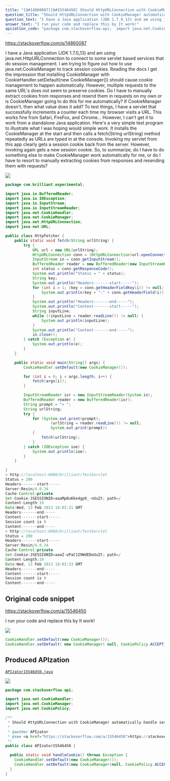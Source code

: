 ```yaml
---
title: "[Q#14860087][A#15546450] Should HttpURLConnection with CookieManager automatically handle session cookies?"
question_title: "Should HttpURLConnection with CookieManager automatically handle session cookies?"
question_text: "I have a Java application (JDK 1.7.0_13) and am using java.net.HttpURLConnection to connect to some servlet based services that do session management.  I am trying to figure out how to use java.net.CookieManager to track session cookies.  Reading the docs I get the impression that installing CookieManager with CookieHandler.setDefault(new CookieManager()) should cause cookie management to happen automatically.  However, multiple requests to the same URL's does not seem to preserve cookies.  Do I have to manually extract cookies from responses and resend them in requests on my own or is CookieManager going to do this for me automatically?  If CookieManager doesn't, then what value does it add? To test things, I have a servlet that successfully increments a counter each time my browser visits a URL.  This works fine from Safari, FireFox, and Chrome...  However, I can't get it to work from a standalone Java application. Here's a very simple test program to illustrate what I was hoping would simple work.  It installs the CookieManager at the start and then calls a fetch(String urlString) method repeatedly as URLs are typed in at the console. Invoking my servlet from this app clearly gets a session cookie back from the server.  However, invoking again gets a new session cookie. So, to summarize, do I have to do something else to make CookieManager work automatically for me, or do I have to resort to manually extracting cookies from responses and resending them with requests?"
answer_text: "I run your code and replace this by It work!"
apization_code: "package com.stackoverflow.api;  import java.net.CookieHandler; import java.net.CookieManager; import java.net.CookiePolicy;  /**  * Should HttpURLConnection with CookieManager automatically handle session cookies?  *  * @author APIzator  * @see <a href=\"https://stackoverflow.com/a/15546450\">https://stackoverflow.com/a/15546450</a>  */ public class APIzator15546450 {    public static void handleCookie() throws Exception {     CookieHandler.setDefault(new CookieManager());     CookieHandler.setDefault(new CookieManager(null, CookiePolicy.ACCEPT_ALL));   } }"
---
```


https://stackoverflow.com/q/14860087

I have a Java application (JDK 1.7.0_13) and am using java.net.HttpURLConnection to connect to some servlet based services that do session management.  I am trying to figure out how to use java.net.CookieManager to track session cookies.  Reading the docs I get the impression that installing CookieManager with CookieHandler.setDefault(new CookieManager()) should cause cookie management to happen automatically.  However, multiple requests to the same URL&#x27;s does not seem to preserve cookies.  Do I have to manually extract cookies from responses and resend them in requests on my own or is CookieManager going to do this for me automatically?  If CookieManager doesn&#x27;t, then what value does it add?
To test things, I have a servlet that successfully increments a counter each time my browser visits a URL.  This works fine from Safari, FireFox, and Chrome...  However, I can&#x27;t get it to work from a standalone Java application.
Here&#x27;s a very simple test program to illustrate what I was hoping would simple work.  It installs the CookieManager at the start and then calls a fetch(String urlString) method repeatedly as URLs are typed in at the console.
Invoking my servlet from this app clearly gets a session cookie back from the server.  However, invoking again gets a new session cookie.
So, to summarize, do I have to do something else to make CookieManager work automatically for me, or do I have to resort to manually extracting cookies from responses and resending them with requests?


<div class="code-logo"><img src="/stackoverflow.png" /></div>

```java
package com.brilliant.experimental;

import java.io.BufferedReader;
import java.io.IOException;
import java.io.InputStream;
import java.io.InputStreamReader;
import java.net.CookieHandler;
import java.net.CookieManager;
import java.net.HttpURLConnection;
import java.net.URL;

public class HttpFetcher {  
    public static void fetch(String urlString) {
        try {
            URL url = new URL(urlString);
            HttpURLConnection conn = (HttpURLConnection)url.openConnection();
            InputStream in = conn.getInputStream();
            BufferedReader reader = new BufferedReader(new InputStreamReader(in));
            int status = conn.getResponseCode();
            System.out.println("Status = " + status);
            String key;
            System.out.println("Headers-------start-----");
            for (int i = 1; (key = conn.getHeaderFieldKey(i)) != null; i++) {
                System.out.println(key + ":" + conn.getHeaderField(i));
            }
            System.out.println("Headers-------end-----");
            System.out.println("Content-------start-----");
            String inputLine;
            while ((inputLine = reader.readLine()) != null) {
                System.out.println(inputLine);
            }
            System.out.println("Content-------end-----");
            in.close();
        } catch (Exception e) {
            System.out.println(e);
        }
    }

    public static void main(String[] args) {
        CookieHandler.setDefault(new CookieManager());

        for (int i = 0; i < args.length; i++) {
            fetch(args[i]);
        }

        InputStreamReader isr = new InputStreamReader(System.in);
        BufferedReader reader = new BufferedReader(isr);
        String prompt = "> ";
        String urlString;
        try {
            for (System.out.print(prompt);
                    (urlString = reader.readLine()) != null; 
                    System.out.print(prompt)) 
            {
                fetch(urlString);
            }
        } catch (IOException ioe) {
            System.out.println(ioe);
        }
    }

}
> http://localhost:8080/brilliant/TestServlet
Status = 200
Headers-------start-----
Server:Resin/4.0.34
Cache-Control:private
Set-Cookie:JSESSIONID=aaaMp0uKke4gp9_-nUuZt; path=/
Content-Length:19
Date:Wed, 13 Feb 2013 18:02:31 GMT
Headers-------end-----
Content-------start-----
Session count is 0
Content-------end-----
> http://localhost:8080/brilliant/TestServlet
Status = 200
Headers-------start-----
Server:Resin/4.0.34
Cache-Control:private
Set-Cookie:JSESSIONID=aaaZ-oPaC1I9WdEDoUuZt; path=/
Content-Length:19
Date:Wed, 13 Feb 2013 18:02:33 GMT
Headers-------end-----
Content-------start-----
Session count is 0
Content-------end-----
```


## Original code snippet

https://stackoverflow.com/a/15546450

I run your code and replace this
by
It work!

<div class="code-logo"><img src="/stackoverflow.png" /></div>

```java
CookieHandler.setDefault(new CookieManager());
CookieHandler.setDefault( new CookieManager( null, CookiePolicy.ACCEPT_ALL ) );
```

## Produced APIzation

[`APIzator15546450.java`](https://github.com/pasqualesalza/apization-temp-data/raw/master/search/APIzator15546450.java)

<div class="code-logo"><img src="/apizator.png" /></div>

```java
package com.stackoverflow.api;

import java.net.CookieHandler;
import java.net.CookieManager;
import java.net.CookiePolicy;

/**
 * Should HttpURLConnection with CookieManager automatically handle session cookies?
 *
 * @author APIzator
 * @see <a href="https://stackoverflow.com/a/15546450">https://stackoverflow.com/a/15546450</a>
 */
public class APIzator15546450 {

  public static void handleCookie() throws Exception {
    CookieHandler.setDefault(new CookieManager());
    CookieHandler.setDefault(new CookieManager(null, CookiePolicy.ACCEPT_ALL));
  }
}

```